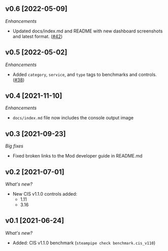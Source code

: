 ## v0.6 [2022-05-09]

_Enhancements_

- Updated docs/index.md and README with new dashboard screenshots and latest format. ([#42](https://github.com/turbot/steampipe-mod-oci-compliance/pull/42))

## v0.5 [2022-05-02]

_Enhancements_

- Added `category`, `service`, and `type` tags to benchmarks and controls. ([#38](https://github.com/turbot/steampipe-mod-oci-compliance/pull/38))

## v0.4 [2021-11-10]

_Enhancements_

- `docs/index.md` file now includes the console output image

## v0.3 [2021-09-23]

_Big fixes_

- Fixed broken links to the Mod developer guide in README.md

## v0.2 [2021-07-01]

_What's new?_

- New CIS v1.1.0 controls added:
  - 1.11
  - 3.16

## v0.1 [2021-06-24]

_What's new?_

- Added: CIS v1.1.0 benchmark (`steampipe check benchmark.cis_v110`)
